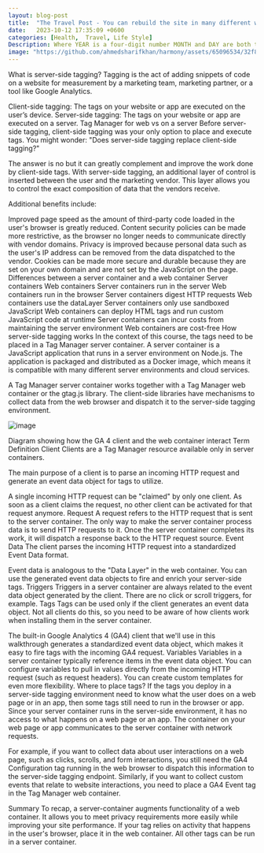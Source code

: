 ```yaml
---
layout: blog-post
title:  "The Travel Post - You can rebuild the site in many different ways, but the most common way is to run"
date:   2023-10-12 17:35:09 +0600
categories: [Health,  Travel, Life Style]
Description: Where YEAR is a four-digit number MONTH and DAY are both two-digit numbers, and MARKUP is the file extension representing the format used in the file. After that, include the necessary front matter
image: "https://github.com/ahmedsharifkhan/harmony/assets/65096534/32f86960-3ef2-4cc9-8804-43d11aaaa4d6"
---
```


What is server-side tagging? 
Tagging is the act of adding snippets of code on a website for measurement by a marketing team, marketing partner, or a tool like Google Analytics.

Client-side tagging: The tags on your website or app are executed on the user’s device.
Server-side tagging: The tags on your website or app are executed on a server.
Tag Manager for web vs on a server
Before server-side tagging, client-side tagging was your only option to place and execute tags. You might wonder: "Does server-side tagging replace client-side tagging?"

The answer is no but it can greatly complement and improve the work done by client-side tags. With server-side tagging, an additional layer of control is inserted between the user and the marketing vendor. This layer allows you to control the exact composition of data that the vendors receive.

Additional benefits include:

Improved page speed as the amount of third-party code loaded in the user's browser is greatly reduced.
Content security policies can be made more restrictive, as the browser no longer needs to communicate directly with vendor domains.
Privacy is improved because personal data such as the user's IP address can be removed from the data dispatched to the vendor.
Cookies can be made more secure and durable because they are set on your own domain and are not set by the JavaScript on the page.
Differences between a server container and a web container
Server containers	Web containers
Server containers run in the server	Web containers run in the browser
Server containers digest HTTP requests	Web containers use the dataLayer
Server containers only use sandboxed JavaScript	Web containers can deploy HTML tags and run custom JavaScript code at runtime
Server containers can incur costs from maintaining the server environment	Web containers are cost-free
How server-side tagging works
In the context of this course, the tags need to be placed in a Tag Manager server container.
A server container is a JavaScript application that runs in a server environment on Node.js.
The application is packaged and distributed as a Docker image, which means it is compatible with many different server environments and cloud services.

A Tag Manager server container works together with a Tag Manager web container or the gtag.js library. The client-side libraries have mechanisms to collect data from the web browser and dispatch it to the server-side tagging environment.

![image](https://github.com/ahmedsharifkhan/harmony/assets/65096534/32f86960-3ef2-4cc9-8804-43d11aaaa4d6)



Diagram showing how the GA 4 client and the web container interact
Term	Definition
Client	Clients are a Tag Manager resource available only in server containers.

The main purpose of a client is to parse an incoming HTTP request and generate an event data object for tags to utilize.

A single incoming HTTP request can be "claimed" by only one client. As soon as a client claims the request, no other client can be activated for that request anymore.
Request	A request refers to the HTTP request that is sent to the server container. The only way to make the server container process data is to send HTTP requests to it. Once the server container completes its work, it will dispatch a response back to the HTTP request source.
Event Data	The client parses the incoming HTTP request into a standardized Event Data format.

Event data is analogous to the "Data Layer" in the web container. You can use the generated event data objects to fire and enrich your server-side tags.
Triggers	Triggers in a server container are always related to the event data object generated by the client. There are no click or scroll triggers, for example.
Tags	Tags can be used only if the client generates an event data object. Not all clients do this, so you need to be aware of how clients work when installing them in the server container.

The built-in Google Analytics 4 (GA4) client that we'll use in this walkthrough generates a standardized event data object, which makes it easy to fire tags with the incoming GA4 request.
Variables	Variables in a server container typically reference items in the event data object. You can configure variables to pull in values directly from the incoming HTTP request (such as request headers). You can create custom templates for even more flexibility.
Where to place tags?
If the tags you deploy in a server-side tagging environment need to know what the user does on a web page or in an app, then some tags still need to run in the browser or app. Since your server container runs in the server-side environment, it has no access to what happens on a web page or an app. The container on your web page or app communicates to the server container with network requests.

For example, if you want to collect data about user interactions on a web page, such as clicks, scrolls, and form interactions, you still need the GA4 Configuration tag running in the web browser to dispatch this information to the server-side tagging endpoint. Similarly, if you want to collect custom events that relate to website interactions, you need to place a GA4 Event tag in the Tag Manager web container.

Summary
To recap, a server-container augments functionality of a web container. It allows you to meet privacy requirements more easily while improving your site performance. If your tag relies on activity that happens in the user's browser, place it in the web container. All other tags can be run in a server container.
